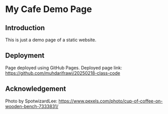 # My Cafe Demo Page
## Introduction
This is just a demo page of a static website. 

## Deployment
Page deployed using GitHub Pages.
Deployed page link: https://github.com/muhdarifrawi/20250218-class-code

## Acknowledgement
Photo by SpotwizardLee: https://www.pexels.com/photo/cup-of-coffee-on-wooden-bench-7333831/
